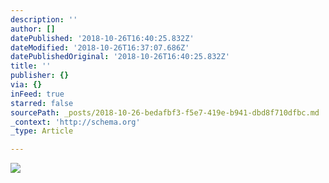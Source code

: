 ```yaml
---
description: ''
author: []
datePublished: '2018-10-26T16:40:25.832Z'
dateModified: '2018-10-26T16:37:07.686Z'
datePublishedOriginal: '2018-10-26T16:40:25.832Z'
title: ''
publisher: {}
via: {}
inFeed: true
starred: false
sourcePath: _posts/2018-10-26-bedafbf3-f5e7-419e-b941-dbd8f710dfbc.md
_context: 'http://schema.org'
_type: Article

---
```

![](https://the-grid-user-content.s3-us-west-2.amazonaws.com/793d0794-ec19-4885-94f9-051aae0ad79b.png)
